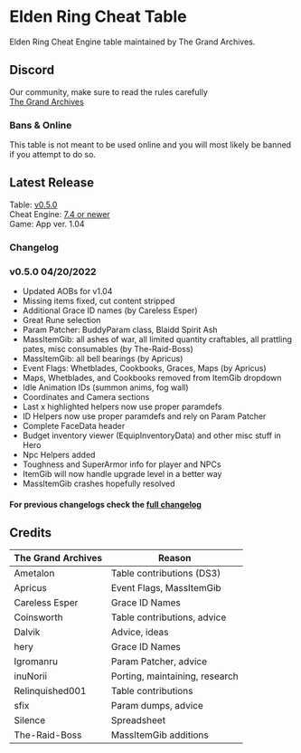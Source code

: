 # Elden Ring Cheat Table
Elden Ring Cheat Engine table maintained by The Grand Archives.

## Discord
Our community, make sure to read the rules carefully  
[The Grand Archives](https://discord.io/the-grand-archives)
 
### Bans & Online
This table is not meant to be used online and you will most likely be banned if you attempt to do so.

## Latest Release
Table: [v0.5.0](https://github.com/inunorii/Elden-Ring-CT-TGA/releases/latest)  
Cheat Engine: [7.4 or newer](https://github.com/cheat-engine/cheat-engine/releases)  
Game: App ver. 1.04

### Changelog
### v0.5.0 04/20/2022
 - Updated AOBs for v1.04
 - Missing items fixed, cut content stripped
 - Additional Grace ID names (by Careless Esper)
 - Great Rune selection
 - Param Patcher: BuddyParam class, Blaidd Spirit Ash
 - MassItemGib: all ashes of war, all limited quantity craftables, all prattling pates, misc consumables (by The-Raid-Boss)
 - MassItemGib: all bell bearings (by Apricus)
 - Event Flags: Whetblades, Cookbooks, Graces, Maps (by Apricus)
 - Maps, Whetblades, and Cookbooks removed from ItemGib dropdown
 - Idle Animation IDs (summon anims, fog wall)
 - Coordinates and Camera sections
 - Last x highlighted helpers now use proper paramdefs
 - ID Helpers now use proper paramdefs and rely on Param Patcher
 - Complete FaceData header
 - Budget inventory viewer (EquipInventoryData) and other misc stuff in Hero
 - Npc Helpers added
 - Toughness and SuperArmor info for player and NPCs
 - ItemGib will now handle upgrade level in a better way
 - MassItemGib crashes hopefully resolved
#### For previous changelogs check the [full changelog](/CHANGELOG.md)

## Credits

The Grand Archives | Reason               
------------- | ---------------------
Ametalon | Table contributions (DS3)
Apricus | Event Flags, MassItemGib
Careless Esper | Grace ID Names
Coinsworth | Table contributions, advice
Dalvik | Advice, ideas
hery | Grace ID Names
Igromanru | Param Patcher, advice
inuNorii | Porting, maintaining, research
Relinquished001 | Table contributions
sfix | Param dumps, advice
Silence | Spreadsheet
The-Raid-Boss | MassItemGib additions